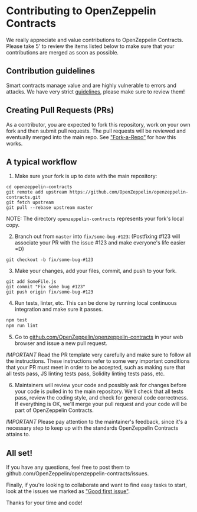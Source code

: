 Contributing to OpenZeppelin Contracts
=======

We really appreciate and value contributions to OpenZeppelin Contracts. Please take 5' to review the items listed below to make sure that your contributions are merged as soon as possible.

## Contribution guidelines

Smart contracts manage value and are highly vulnerable to errors and attacks. We have very strict [guidelines], please make sure to review them!

## Creating Pull Requests (PRs)

As a contributor, you are expected to fork this repository, work on your own fork and then submit pull requests. The pull requests will be reviewed and eventually merged into the main repo. See ["Fork-a-Repo"](https://help.github.com/articles/fork-a-repo/) for how this works.

## A typical workflow

1) Make sure your fork is up to date with the main repository:

```
cd openzeppelin-contracts
git remote add upstream https://github.com/OpenZeppelin/openzeppelin-contracts.git
git fetch upstream
git pull --rebase upstream master
```
NOTE: The directory `openzeppelin-contracts` represents your fork's local copy.

2) Branch out from `master` into `fix/some-bug-#123`:
(Postfixing #123 will associate your PR with the issue #123 and make everyone's life easier =D)
```
git checkout -b fix/some-bug-#123
```

3) Make your changes, add your files, commit, and push to your fork.

```
git add SomeFile.js
git commit "Fix some bug #123"
git push origin fix/some-bug-#123
```

4) Run tests, linter, etc. This can be done by running local continuous integration and make sure it passes.

```bash
npm test
npm run lint
```

5) Go to [github.com/OpenZeppelin/openzeppelin-contracts](https://github.com/OpenZeppelin/openzeppelin-contracts) in your web browser and issue a new pull request.

*IMPORTANT* Read the PR template very carefully and make sure to follow all the instructions. These instructions
refer to some very important conditions that your PR must meet in order to be accepted, such as making sure that all tests pass, JS linting tests pass, Solidity linting tests pass, etc.

6) Maintainers will review your code and possibly ask for changes before your code is pulled in to the main repository. We'll check that all tests pass, review the coding style, and check for general code correctness. If everything is OK, we'll merge your pull request and your code will be part of OpenZeppelin Contracts.

*IMPORTANT* Please pay attention to the maintainer's feedback, since it's a necessary step to keep up with the standards OpenZeppelin Contracts attains to.

## All set!

If you have any questions, feel free to post them to github.com/OpenZeppelin/openzeppelin-contracts/issues.

Finally, if you're looking to collaborate and want to find easy tasks to start, look at the issues we marked as ["Good first issue"](https://github.com/OpenZeppelin/openzeppelin-contracts/labels/good%20first%20issue).

Thanks for your time and code!

[guidelines]: GUIDELINES.md
